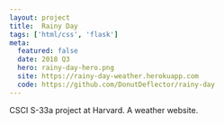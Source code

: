 ```yaml
---
layout: project
title:  Rainy Day
tags: ['html/css', 'flask']
meta:
  featured: false
  date: 2018 Q3
  hero: rainy-day-hero.png
  site: https://rainy-day-weather.herokuapp.com
  code: https://github.com/DonutDeflector/rainy-day
---
```


CSCI S-33a project at Harvard. A weather website.